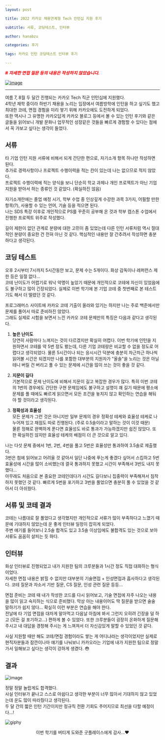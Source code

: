 ```yaml
---
layout: post

title: 2022 카카오 채용연계형 Tech 인턴십 지원 후기

subtitle: 서류, 코딩테스트, 인터뷰

author: hanabzu

categories: 후기

tags: 카카오 인턴 코딩테스트 인터뷰 후기

---
```


<span style="color:red">***# 자세한 면접 질문 등의 내용은 작성하지 않았습니다.***</span>


[![image](https://user-images.githubusercontent.com/76643387/175771628-341b96a4-daef-4288-9cbd-856fccdf8c98.png)](https://careers.kakao.com/2022-intern)

---

여름 7, 8월 두 달간 진행되는 카카오 Tech 직군 인턴십에 지원했다.  
4학년 재학 중이라 하반기 채용을 노리는 입장에서 여름방학에 인턴을 하고 싶기도 했고 최대한 코테, 면접 경험을 미리 쌓기 위해 카카오에도 도전하게 되었다.  
또한 역시나 그 유명한 카카오답게 카카오 블로그 등에서 볼 수 있는 인턴 후기와 같은 글들을 읽어보니 개발 문화나 업무적인 성장같은 것들을 빠르게 경험할 수 있다는 점에서 꼭 가보고 싶다는 생각이 들었다.

## 서류

타 기업 인턴 지원 서류에 비해서 되게 간단한 편으로, 자기소개 항목 하나만 작성하면 된다.  
추가로 경력사항이나 프로젝트 수행이력을 적는 칸이 있는데 나는 없으므로 적지 않았다.  
프로젝트 수행이력에 적는 양식을 보니 단순히 학교 과제나 개인 프로젝트가 아닌 기업 지원을 받아서 하는 종류인 것 같았다. (확실하진 않음)  

자기소개란에는 졸업 예정 시기, 학부 수업 중 인상깊게 수강한 과목 3가지, 어필할 만한 항목(?), 사용할 수 있는 언어, 기술 등을 적으면 된다.  
나는 SDS 특강 이후로 개인적으로 PS를 꾸준히 공부해 온 것과 학부 캡스톤 수업에서 진행한 프로젝트 위주로 작성했다.  

길이 제한이 없던 관계로 분량에 대한 고민이 좀 있었는데 다른 인턴 서류처럼 역시 절대적인 분량이 중요한 건 전혀 아닌 것 같다. 핵심적인 내용만 잘 간추려서 작성하면 충분하다고 생각된다.  

## 코딩 테스트

오후 2시부터 7시까지 5시간동안 보고, 문제 수는 5개이다. 화상 감독이나 레퍼런스 제한 등은 일절 없다...  
코테 난이도가 어렵기로 워낙 악명이 높았기 때문에 개인적으로 코테에 자신이 있었음에도 불구하고 많이 긴장되었다. 실제로 이번 학기에 본 기업 코테 중 첫번째로 본 테스트기도 해서 더 떨렸던 것 같다.  

프로그래머스 사이트에 카카오 코테 기출이 올라와 있기는 하지만 나는 주로 백준에서만 문제를 풀어서 따로 준비하진 않았다.  
그래도 실제로 시험을 보면서 느낀 카카오 코테 문제만의 특징은 다음과 같다고 생각된다.  

1. **높은 난이도**  
   당연히 사람마다 느껴지는 것이 다르겠지만 확실히 어렵다. 이번 학기에 인턴을 지원하면서 코테를 약 5번 정도 봤는데, 다른 기업 코테랑은 비교할 수 없을 정도로 어렵다고 생각되었다. 물론 5시간이나 되는 응시시간 덕분에 충분히 차근차근 하나씩 읽어볼 시간은 되겠지만 나를 포함한 대부분의 지원자가 "올솔"을 노리는 것은 아닐테니 버릴 건 버리고 풀 수 있는 문제에 시간을 많이 쓰는 것이 좋을 것 같다.

2. **지문이 길다**  
   기본적으로 문제 난이도에 비해서 지문이 길고 복잡한 경우가 많다.
   특히 이번 코테의 1번의 경우에도 간단한 구현 문제임에도 불구하고 설명이 꽤 길기 때문에 평소에 문제를 풀 때에도 빠르게 읽으면서 모든 조건을 놓치지 않고 확인하는 연습을 해둬야 할 것이라고 생각된다.  

3. **정확성과 효율성**  
   모든 문제가 그런 것은 아니지만 일부 문제의 경우 정확성 테케와 효율성 테케로 나누어져 있고 채점도 따로 진행된다. (주로 0.5솔이라고 말하는 것이 이것 때문)  
   물론 정해로 완벽하게 푼다면 효율성도 바로 통과가 가능하겠지만 쉽진 않았다. 또한 확실하진 않지만 효율성 테케의 배점이 더 큰 것으로 알고 있다.

나는 다섯 문제 중에서 1번, 2번, 4번을 풀고 5번은 효율성만 통과하여 3.5솔로 제출했다.  
3번은 첨에 읽어보고 어려울 것 같아서 일단 나중에 푸는게 좋겠다 싶어서 스킵하고 5번 효율성에 시간을 많이 소비했는데 결국 통과하지 못했고 시간이 부족해서 3번도 내지 못했다...  
아무래도 처음으로 본 중요한 코테인데다가 시간도 길다보니 집중력이 부족해져서 침착하지 못했던 것 같다. 빠르게 5번을 포기하고 3번을 풀었으면 충분히 풀 수 있었을 것 같아서 더 아쉬웠다.

## 서류 및 코테 결과

코테는 나름대로 잘 풀었다고 생각했지만 개인적으로 서류가 많이 부족하다고 느꼈기 때문에 기대하지 않았는데 운 좋게 인터뷰 일정이 잡히게 되었다.  
주변 얘기를 들어보니 2.5솔 합격도 있고 3.5솔 이상임에도 불합격도 있는 것으로 보아 서류도 꼼꼼히 살피는 듯 하다.

## 인터뷰

화상 인터뷰로 진행되었고 내가 지원한 팀의 크루분들과 1시간 정도 직접 대화하는 형식이었다.  
자세한 면접 내용은 밝힐 수 없지만 대부분의 기술면접 + 인성면접과 흡사하다고 생각된다. 코테 질문과 자소서 기반 질문, CS 질문, 인성 관련 질문 등등...  

면접 준비는 코테 때 내가 작성한 코드를 다시 읽어보고, 기술 면접에 자주 나오는 내용을 많이 읽고 숙지하는 식으로 준비했다. 막상 아는 내용이어도 딱 질문을 받으면 술술 말하기가 쉽지 않다... 확실히 이런 부분은 연습을 해야 한다.  
전날에 타 기업 면접을 대차게 말아먹고 다음날 아침에 봐서 그런지 오히려 긴장을 덜 하고 (모든 걸 포기하고...) 편하게 볼 수 있었다. 또한 크루분들이 굉장히 온화하게 질문해주시고 내 대답을 경청해 주시는 게 느껴져서 더 자신감있게 말할 수 있었던 것 같다.  

사실 지원할 때만 해도 코테/면접 경험이라도 쌓는 게 어디냐라는 생각이었지만 실제로 현직자분들과 잠깐이나마 얘기를 나눠보니 카카오라는 기업에 내가 지원한 팀으로 정말 가서 일해보고 싶다는 생각이 강하게 생겼다. 😳  

## 결과

![image](https://user-images.githubusercontent.com/76643387/175776966-97ae3918-7dbc-476c-9c4e-42df79a1b270.png)

정말 정말 놀랍게도 합격했다.  
사실 인터뷰가 끝나고 스스로 아쉽다고 생각한 부분이 너무 많아서 기대하지 않고 있었는데 운도 많이 따라줬다고 생각된다.  
두 달 간의 짧은 인턴 기간이지만 정규직 전환 기회도 주어지므로 최선을 다할 예정이다...!  

![giphy](https://user-images.githubusercontent.com/76643387/175777176-e793d641-83f0-4082-9776-d6eac76d66c7.gif)  
<center> 이번 학기를 버티게 도와준 굿플레이스에게 감사...❤ </center>